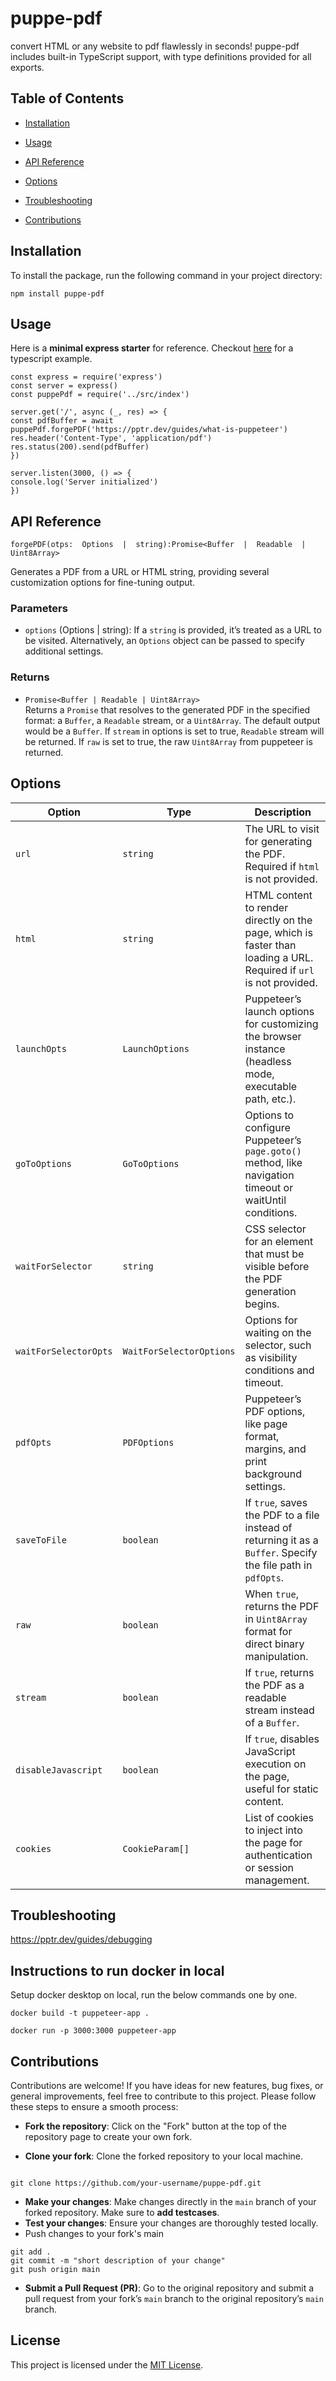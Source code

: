 # puppe-pdf

convert HTML or any website to pdf flawlessly in seconds! puppe-pdf includes built-in TypeScript support, with type definitions provided for all exports.


## Table of Contents

- [Installation](#installation)

- [Usage](#usage)

- [API Reference](#api-reference)

- [Options](#options)

- [Troubleshooting](#troubleshooting)

- [Contributions](#contributions)

  

## Installation

To install the package, run the following command in your project directory:

`npm install puppe-pdf`

## Usage
Here is a **minimal express starter** for reference. Checkout [here](examples/example.ts) for a typescript example.
```
const express = require('express')
const server = express()
const puppePdf = require('../src/index')

server.get('/', async (_, res) => {
const pdfBuffer = await puppePdf.forgePDF('https://pptr.dev/guides/what-is-puppeteer')
res.header('Content-Type', 'application/pdf')
res.status(200).send(pdfBuffer)
})

server.listen(3000, () => {
console.log('Server initialized')
})
```
  
## API Reference

`forgePDF(otps:  Options  |  string):Promise<Buffer  |  Readable  |  Uint8Array>`

Generates a PDF from a URL or HTML string, providing several customization options for fine-tuning output.

### Parameters
-  `options` (Options | string): If a `string` is provided, it’s treated as a URL to be visited. Alternatively, an `Options` object can be passed to specify additional settings.

### Returns 
-   `Promise<Buffer | Readable | Uint8Array>`  
    Returns a `Promise` that resolves to the generated PDF in the specified format: a `Buffer`, a `Readable` stream, or a `Uint8Array`. The default output would be a `Buffer`. If `stream` in options is set to true, `Readable` stream will be returned. If `raw` is set to true, the raw `Uint8Array` from puppeteer is returned.

 
## Options

  
| Option                  | Type                      | Description                                                                                                                                           |
|-------------------------|---------------------------|-------------------------------------------------------------------------------------------------------------------------------------------------------|
| `url`                   | `string`                  | The URL to visit for generating the PDF. Required if `html` is not provided.                                                                          |
| `html`                  | `string`                  | HTML content to render directly on the page, which is faster than loading a URL. Required if `url` is not provided.                                   |
| `launchOpts`            | `LaunchOptions`           | Puppeteer’s launch options for customizing the browser instance (headless mode, executable path, etc.).                                               |
| `goToOptions`           | `GoToOptions`             | Options to configure Puppeteer’s `page.goto()` method, like navigation timeout or waitUntil conditions.                                               |
| `waitForSelector`       | `string`                  | CSS selector for an element that must be visible before the PDF generation begins.                                                                    |
| `waitForSelectorOpts`   | `WaitForSelectorOptions`  | Options for waiting on the selector, such as visibility conditions and timeout.                                                                       |
| `pdfOpts`               | `PDFOptions`              | Puppeteer’s PDF options, like page format, margins, and print background settings.                                                                    |
| `saveToFile`            | `boolean`                 | If `true`, saves the PDF to a file instead of returning it as a `Buffer`. Specify the file path in `pdfOpts`.                                         |
| `raw`                   | `boolean`                 | When `true`, returns the PDF in `Uint8Array` format for direct binary manipulation.                                                                   |
| `stream`                | `boolean`                 | If `true`, returns the PDF as a readable stream instead of a `Buffer`.                                                                                |
| `disableJavascript`     | `boolean`                 | If `true`, disables JavaScript execution on the page, useful for static content.                                                                      |
| `cookies`               | `CookieParam[]`           | List of cookies to inject into the page for authentication or session management.                                                                     |



## Troubleshooting

  https://pptr.dev/guides/debugging

## Instructions to run docker in local

Setup docker desktop on local, run the below commands one by one.


`docker build -t puppeteer-app .`


`docker run -p 3000:3000 puppeteer-app`


## Contributions

Contributions are welcome! If you have ideas for new features, bug fixes, or general improvements, feel free to contribute to this project. Please follow these steps to ensure a smooth process:

  

- **Fork the repository**: Click on the "Fork" button at the top of the repository page to create your own fork.

- **Clone your fork**: Clone the forked repository to your local machine.

```

git clone https://github.com/your-username/puppe-pdf.git

```

-   **Make your changes**: Make changes directly in the `main` branch of your forked repository. Make sure to **add testcases**. 
-   **Test your changes**: Ensure your changes are thoroughly tested locally.
-   Push changes to your fork's main
 ``` 
 git add .
 git commit -m "short description of your change"
 git push origin main
 ```
 -   **Submit a Pull Request (PR)**: Go to the original repository and submit a pull request from your fork’s `main` branch to the original repository’s `main` branch.
## License

This project is licensed under the [MIT License](LICENSE).